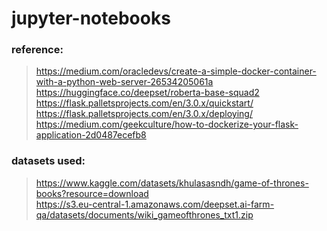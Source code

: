 # jupyter-notebooks

### reference:

> https://medium.com/oracledevs/create-a-simple-docker-container-with-a-python-web-server-26534205061a      
> https://huggingface.co/deepset/roberta-base-squad2        
> https://flask.palletsprojects.com/en/3.0.x/quickstart/        
> https://flask.palletsprojects.com/en/3.0.x/deploying/     
> https://medium.com/geekculture/how-to-dockerize-your-flask-application-2d0487ecefb8       

### datasets used:

> https://www.kaggle.com/datasets/khulasasndh/game-of-thrones-books?resource=download       
> https://s3.eu-central-1.amazonaws.com/deepset.ai-farm-qa/datasets/documents/wiki_gameofthrones_txt1.zip      

